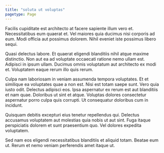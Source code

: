 ```yaml
---
title: "soluta ut voluptas"
pagetype: Page
---
```

Facilis cupiditate est architecto at facere sapiente illum vero et. Necessitatibus eum quaerat et. Vel maiores quia ducimus nisi corporis ad eum. Modi officia aut possimus dolorem. Nihil eveniet iste possimus libero sequi.

Quasi delectus labore. Et quaerat eligendi blanditiis nihil atque maxime distinctio. Non aut ea ad voluptate occaecati ratione nemo ullam est. Adipisci in ipsum ullam. Ducimus omnis voluptatum aut architecto ex modi et. Voluptatem eaque rerum illo quis rerum.

Culpa nam laboriosam in veniam assumenda tempora voluptates. Et et similique ea voluptates quae a non est. Nisi est totam saepe sunt. Vero quia iusto odit. Delectus adipisci eos. Ipsa aspernatur ex rerum est aut blanditiis et nam quae.
Doloribus ut sint et atque. Voluptas dolores consectetur aspernatur porro culpa quis corrupti. Ut consequatur doloribus cum in incidunt.

Quisquam debitis excepturi eius tenetur repellendus qui. Delectus accusamus voluptatem aut molestias quia nobis ut aut sint. Fuga itaque perspiciatis dolorem et sunt praesentium quo. Vel dolores expedita voluptatem.

Sed nam eos eligendi necessitatibus blanditiis et aliquid totam. Beatae eum ut. Rerum et nemo veniam perferendis amet itaque ut.
